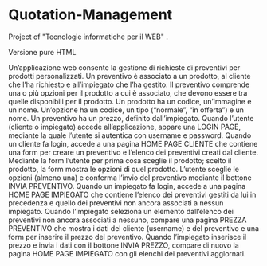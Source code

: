 # Quotation-Management

Project of "Tecnologie informatiche per il WEB" .


Versione pure HTML

Un’applicazione web consente la gestione di richieste di preventivi per prodotti personalizzati. Un preventivo è
associato a un prodotto, al cliente che l’ha richiesto e all’impiegato che l’ha gestito. Il preventivo comprende una
o più opzioni per il prodotto a cui è associato, che devono essere tra quelle disponibili per il prodotto. Un
prodotto ha un codice, un’immagine e un nome. Un’opzione ha un codice, un tipo (“normale”, “in offerta”) e un
nome. Un preventivo ha un prezzo, definito dall’impiegato. Quando l’utente (cliente o impiegato) accede
all’applicazione, appare una LOGIN PAGE, mediante la quale l’utente si autentica con username e password.
Quando un cliente fa login, accede a una pagina HOME PAGE CLIENTE che contiene una form per creare un
preventivo e l’elenco dei preventivi creati dal cliente. Mediante la form l’utente per prima cosa sceglie il prodotto;
scelto il prodotto, la form mostra le opzioni di quel prodotto. L’utente sceglie le opzioni (almeno una) e conferma
l’invio del preventivo mediante il bottone INVIA PREVENTIVO. Quando un impiegato fa login, accede a una pagina
HOME PAGE IMPIEGATO che contiene l’elenco dei preventivi gestiti da lui in precedenza e quello dei preventivi
non ancora associati a nessun impiegato. Quando l’impiegato seleziona un elemento dall’elenco dei preventivi
non ancora associati a nessuno, compare una pagina PREZZA PREVENTIVO che mostra i dati del cliente (username)
e del preventivo e una form per inserire il prezzo del preventivo. Quando l’impiegato inserisce il prezzo e invia i
dati con il bottone INVIA PREZZO, compare di nuovo la pagina HOME PAGE IMPIEGATO con gli elenchi dei
preventivi aggiornati.
